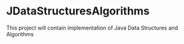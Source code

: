 # JDataStructuresAlgorithms
This project will contain implementation of Java Data Structures and Algorithms
